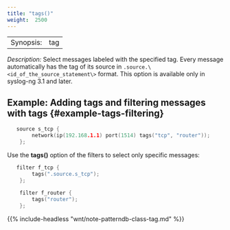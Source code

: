 ```yaml
---
title: "tags()"
weight:  2500
---
```

<!-- DISCLAIMER: This file is based on the syslog-ng Open Source Edition documentation https://github.com/balabit/syslog-ng-ose-guides/commit/2f4a52ee61d1ea9ad27cb4f3168b95408fddfdf2 and is used under the terms of The syslog-ng Open Source Edition Documentation License. The file has been modified by Axoflow. -->

|           |     |
| --------- | --- |
| Synopsis: | tag |

*Description:* Select messages labeled with the specified tag. Every message automatically has the tag of its source in `.source.\<id_of_the_source_statement\>` format. This option is available only in syslog-ng 3.1 and later.


## Example: Adding tags and filtering messages with tags {#example-tags-filtering}

```c
   source s_tcp {
        network(ip(192.168.1.1) port(1514) tags("tcp", "router"));
    };
```

Use the **tags()** option of the filters to select only specific messages:

```c
   filter f_tcp {
        tags(".source.s_tcp");
    };
    
    filter f_router {
        tags("router");
    };
```


{{% include-headless "wnt/note-patterndb-class-tag.md" %}}
